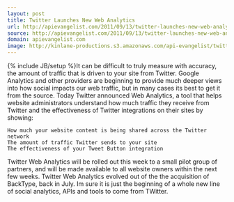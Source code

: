 ```yaml
---
layout: post
title: Twitter Launches New Web Analytics
url: http://apievangelist.com/2011/09/13/twitter-launches-new-web-analytics/
source: http://apievangelist.com/2011/09/13/twitter-launches-new-web-analytics/
domain: apievangelist.com
image: http://kinlane-productions.s3.amazonaws.com/api-evangelist/twitter_web_analytics.png
---
```

{% include JB/setup %}It can be difficult to truly measure with accuracy, the amount of traffic that is driven to your site from Twitter.
Google Analytics and other providers are beginning to provide much deeper views into how social impacts our web traffic, but in many cases its best to get it from the source.
Today Twitter announced Web Analytics, a tool that helps website administrators understand how much traffic they receive from Twitter and the effectiveness of Twitter integrations on their sites by showing:

	How much your website content is being shared across the Twitter network
	The amount of traffic Twitter sends to your site
	The effectiveness of your Tweet Button integration

Twitter Web Analytics will be rolled out this week to a small pilot group of partners, and will be made available to all website owners within the next few weeks.
Twitter Web Analytics evolved out of the the acquisition of BackType, back in July. Im sure it is just the beginning of a whole new line of social analytics, APIs and tools to come from TWitter.